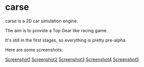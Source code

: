 # carse

carse is a 2D car simulation engine.

The aim is to provide a Top Gear like racing game.

It's still in the first stages, so everything is pretty pre-alpha.

Here are some screenshots:

[Screenshot1](https://drive.google.com/file/d/0B6VhPOOx5JOuSHRNNmdCUDRJQmc/view?usp=sharing)
[Screenshot2](https://drive.google.com/file/d/0B6VhPOOx5JOuLTR5WE82ZnhZODQ/view?usp=sharing)
[Screenshot3](https://drive.google.com/file/d/0B6VhPOOx5JOueHAzdmdxVkJBbzg/view?usp=sharing)
[Screenshot4](https://drive.google.com/file/d/0B6VhPOOx5JOuc0tDMDF6dVF2eHc/view?usp=sharing)
[Screenshot5](https://drive.google.com/file/d/0B6VhPOOx5JOudGRmWkFodmpEVDA/view?usp=sharing)
